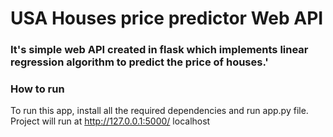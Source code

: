 # USA Houses price predictor Web API

### It's simple web API created in flask which implements linear regression algorithm to predict the price of houses.'

### How to run

To run this app, install all the required dependencies and run app.py file. Project will run at http://127.0.0.1:5000/ localhost
